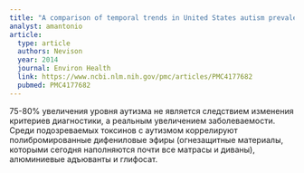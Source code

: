```yaml
---
title: "A comparison of temporal trends in United States autism prevalence to trends in suspected environmental factors"
analyst: amantonio
article:
  type: article
  authors: Nevison
  year: 2014
  journal: Environ Health
  link: https://www.ncbi.nlm.nih.gov/pmc/articles/PMC4177682
  pubmed: PMC4177682
---
```


75-80% увеличения уровня аутизма не является следствием изменения критериев диагностики, а реальным увеличением заболеваемости.
Среди подозреваемых токсинов с аутизмом коррелируют полибромированные дифениловые эфиры (огнезащитные материалы, которыми сегодня наполняются почти все матрасы и диваны), алюминиевые адъюванты и глифосат.
